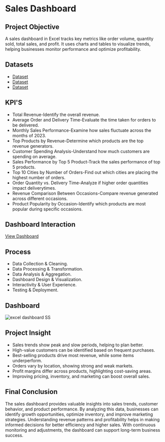 # Sales Dashboard 
## Project Objective
A sales dashboard in Excel tracks key metrics like order volume, quantity sold, total sales, and profit. It uses charts and tables to visualize trends, helping businesses monitor performance and optimize profitability.  

## Datasets
- <a href="https://github.com/Janastark07/Excel-Dashboard/blob/main/customers.csv">Dataset</a>
- <a href="https://github.com/Janastark07/Excel-Dashboard/blob/main/orders.csv">Dataset </a>
- <a href="https://github.com/Janastark07/Excel-Dashboard/blob/main/products.csv">Dataset </a>

## KPI'S
- Total Revenue-Identify the overall revenue.
- Average Order and Delivery Time-Evaluate the time taken for orders to be delivered.
- Monthly Sales Performance-Examine how sales fluctuate across the months of 2023.
- Top Products by Revenue-Determine which products are the top revenue generators.
- Customer Spending Analysis-Understand how much customers are spending on average.
- Sales Performance by Top 5 Product-Track the sales performance of top 5 products.
- Top 10 Cities by Number of Orders-Find out which cities are placing the highest number of orders.
- Order Quantity vs. Delivery Time-Analyze if higher order quantities impact deliverytimes.
- Revenue Comparison Between Occasions-Compare revenue generated across different occasions.
- Product Popularity by Occasion-Identify which products are most popular during specific occasions.

## Dashboard Interaction
<a href="https://github.com/Janastark07/Excel-Dashboard/blob/main/excel%20dashboard%20SS.jpeg">View Dashboard</a>

## Process
- Data Collection & Cleaning.
- Data Processing & Transformation.
- Data Analysis & Aggregation.
- Dashboard Design & Visualization.
- Interactivity & User Experience.
- Testing & Deployment.
  
## Dashboard
![excel dashboard SS](https://github.com/user-attachments/assets/138d54d9-38c1-44b1-8771-76f703c21b96)

## Project Insight
- Sales trends show peak and slow periods, helping to plan better.  
- High-value customers can be identified based on frequent purchases.  
- Best-selling products drive most revenue, while some items underperform.  
- Orders vary by location, showing strong and weak markets.  
- Profit margins differ across products, highlighting cost-saving areas.  
- Improving pricing, inventory, and marketing can boost overall sales.
  
## Final Conclusion
The sales dashboard provides valuable insights into sales trends, customer behavior, and product performance. By analyzing this data, businesses can identify growth opportunities, optimize inventory, and improve marketing strategies. Understanding revenue patterns and profitability helps in making informed decisions for better efficiency and higher sales. With continuous monitoring and adjustments, the dashboard can support long-term business success.  
